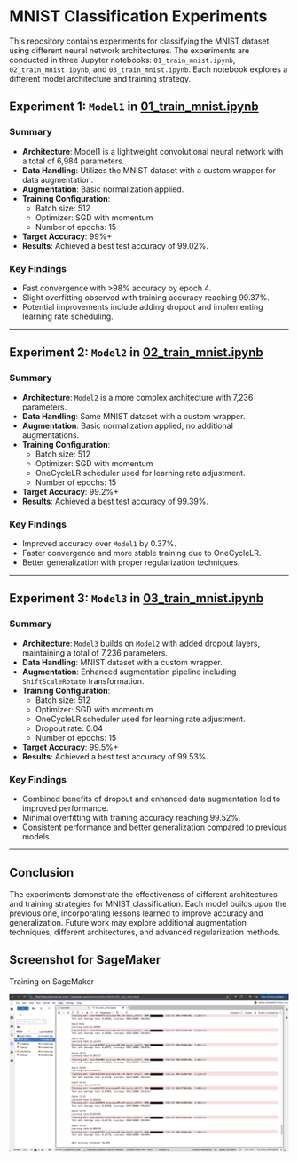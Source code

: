 # MNIST Classification Experiments

This repository contains experiments for classifying the MNIST dataset using different neural network architectures. The experiments are conducted in three Jupyter notebooks: `01_train_mnist.ipynb`, `02_train_mnist.ipynb`, and `03_train_mnist.ipynb`. Each notebook explores a different model architecture and training strategy.

## Experiment 1: `Model1` in [01_train_mnist.ipynb](./01_train_mnist.ipynb)

### Summary
- **Architecture**: Model1 is a lightweight convolutional neural network with a total of 6,984 parameters.
- **Data Handling**: Utilizes the MNIST dataset with a custom wrapper for data augmentation.
- **Augmentation**: Basic normalization applied.
- **Training Configuration**:
  - Batch size: 512
  - Optimizer: SGD with momentum
  - Number of epochs: 15
- **Target Accuracy**: 99%+
- **Results**: Achieved a best test accuracy of 99.02%.

### Key Findings
- Fast convergence with >98% accuracy by epoch 4.
- Slight overfitting observed with training accuracy reaching 99.37%.
- Potential improvements include adding dropout and implementing learning rate scheduling.

---

## Experiment 2: `Model2` in [02_train_mnist.ipynb](./02_train_mnist.ipynb)

### Summary
- **Architecture**: `Model2` is a more complex architecture with 7,236 parameters.
- **Data Handling**: Same MNIST dataset with a custom wrapper.
- **Augmentation**: Basic normalization applied, no additional augmentations.
- **Training Configuration**:
  - Batch size: 512
  - Optimizer: SGD with momentum
  - OneCycleLR scheduler used for learning rate adjustment.
  - Number of epochs: 15
- **Target Accuracy**: 99.2%+
- **Results**: Achieved a best test accuracy of 99.39%.

### Key Findings
- Improved accuracy over `Model1` by 0.37%.
- Faster convergence and more stable training due to OneCycleLR.
- Better generalization with proper regularization techniques.

---

## Experiment 3: `Model3` in [03_train_mnist.ipynb](./03_train_mnist.ipynb)

### Summary
- **Architecture**: `Model3` builds on `Model2` with added dropout layers, maintaining a total of 7,236 parameters.
- **Data Handling**: MNIST dataset with a custom wrapper.
- **Augmentation**: Enhanced augmentation pipeline including `ShiftScaleRotate` transformation.
- **Training Configuration**:
  - Batch size: 512
  - Optimizer: SGD with momentum
  - OneCycleLR scheduler used for learning rate adjustment.
  - Dropout rate: 0.04
  - Number of epochs: 15
- **Target Accuracy**: 99.5%+
- **Results**: Achieved a best test accuracy of 99.53%.

### Key Findings
- Combined benefits of dropout and enhanced data augmentation led to improved performance.
- Minimal overfitting with training accuracy reaching 99.52%.
- Consistent performance and better generalization compared to previous models.

---

## Conclusion

The experiments demonstrate the effectiveness of different architectures and training strategies for MNIST classification. Each model builds upon the previous one, incorporating lessons learned to improve accuracy and generalization. Future work may explore additional augmentation techniques, different architectures, and advanced regularization methods.

## Screenshot for SageMaker

Training on SageMaker

![SageMaker Screenshot](./images/sagemaker_screenshot.png)
